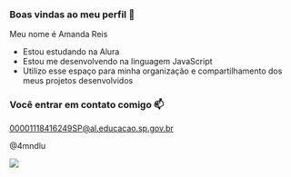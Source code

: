 ### Boas vindas ao meu perfil 🎀

Meu nome é Amanda Reis

 - Estou estudando na Alura
 - Estou me desenvolvendo na linguagem JavaScript
 - Utilizo esse espaço para minha organização e compartilhamento dos meus projetos desenvolvidos

### Você entrar em contato comigo 📫

00001118416249SP@al.educacao.sp.gov.br

@4mndlu

![](https://media1.tenor.com/m/9qpDo1yk2ZYAAAAC/ariana-grande-ariana.gif)
